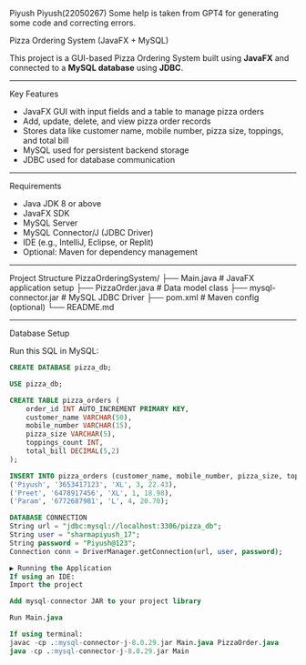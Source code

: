 Piyush Piyush(22050267)
Some help is taken from GPT4 for generating some code and correcting errors.

Pizza Ordering System (JavaFX + MySQL)

This project is a GUI-based Pizza Ordering System built using **JavaFX** and connected to a **MySQL database** using **JDBC**.

---

Key Features

- JavaFX GUI with input fields and a table to manage pizza orders
- Add, update, delete, and view pizza order records
- Stores data like customer name, mobile number, pizza size, toppings, and total bill
- MySQL used for persistent backend storage
- JDBC used for database communication

---

 Requirements

- Java JDK 8 or above
- JavaFX SDK
- MySQL Server
- MySQL Connector/J (JDBC Driver)
- IDE (e.g., IntelliJ, Eclipse, or Replit)
- Optional: Maven for dependency management

---

Project Structure
PizzaOrderingSystem/
├── Main.java # JavaFX application setup
├── PizzaOrder.java # Data model class
├── mysql-connector.jar # MySQL JDBC Driver
├── pom.xml # Maven config (optional)
└── README.md


---

Database Setup

Run this SQL in MySQL:

```sql
CREATE DATABASE pizza_db;

USE pizza_db;

CREATE TABLE pizza_orders (
    order_id INT AUTO_INCREMENT PRIMARY KEY,
    customer_name VARCHAR(50),
    mobile_number VARCHAR(15),
    pizza_size VARCHAR(5),
    toppings_count INT,
    total_bill DECIMAL(5,2)
);

INSERT INTO pizza_orders (customer_name, mobile_number, pizza_size, toppings_count, total_bill) VALUES
('Piyush', '3653417123', 'XL', 3, 22.43),
('Preet', '6478917456', 'XL', 1, 18.98),
('Param', '6772687981', 'L', 4, 20.70);

DATABASE CONNECTION
String url = "jdbc:mysql://localhost:3306/pizza_db";
String user = "sharmapiyush_17";
String password = "Piyush@123";
Connection conn = DriverManager.getConnection(url, user, password);

▶️ Running the Application
If using an IDE:
Import the project

Add mysql-connector JAR to your project library

Run Main.java

If using terminal:
javac -cp .:mysql-connector-j-8.0.29.jar Main.java PizzaOrder.java
java -cp .:mysql-connector-j-8.0.29.jar Main




